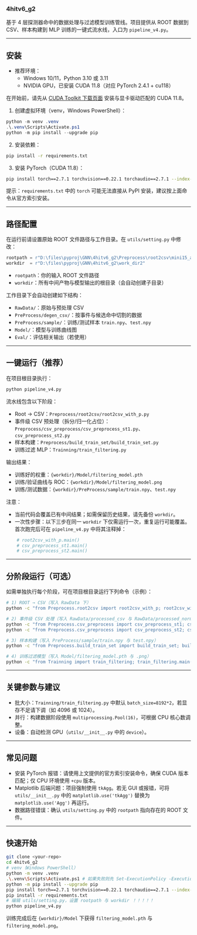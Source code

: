 ### 4hitv6_g2

基于 4 层探测器命中的数据处理与过滤模型训练管线。项目提供从 ROOT 数据到 CSV、样本构建到 MLP 训练的一键式流水线，入口为 `pipeline_v4.py`。

---

## 安装

- 推荐环境：
  - Windows 10/11，Python 3.10 或 3.11
  - NVIDIA GPU，已安装 CUDA 11.8（对应 PyTorch 2.4.1 + cu118）

在开始前，请先从 [CUDA Toolkit 下载页面](https://developer.nvidia.com/cuda-downloads) 安装与显卡驱动匹配的 CUDA 11.8。

1) 创建虚拟环境（venv，Windows PowerShell）：

```powershell
python -m venv .venv
.\.venv\Scripts\Activate.ps1
python -m pip install --upgrade pip
```



2) 安装依赖：

```bash
pip install -r requirements.txt
```

3) 安装 PyTorch（CUDA 11.8）：

```bash
pip install torch==2.7.1 torchvision==0.22.1 torchaudio==2.7.1 --index-url https://download.pytorch.org/whl/cu118
```

提示：`requirements.txt` 中的 `torch` 可能无法直接从 PyPI 安装，建议按上面命令从官方索引安装。

---

## 路径配置

在运行前请设置原始 ROOT 文件路径与工作目录。在 `utils/setting.py` 中修改：

```python
rootpath = r"D:\files\pyproj\GNN\4hitv6_g2\Preprocess\root2csv\mini15_allDets_hits_10000eV_noCorrect_moreInfo.root"
workdir  = r"D:\files\pyproj\GNN\4hitv6_g2\work_dir2"
```

- `rootpath`：你的输入 ROOT 文件路径
- `workdir`：所有中间产物与模型输出的根目录（会自动创建子目录）

工作目录下会自动创建如下结构：

- `RawData/`：原始与预处理 CSV
- `PreProcess/degen_csv/`：按事件与候选命中切割的数据
- `PreProcess/sample/`：训练/测试样本 `train.npy`、`test.npy`
- `Model/`：模型与训练曲线图
- `Eval/`：评估相关输出（若使用）

---

## 一键运行（推荐）

在项目根目录执行：

```bash
python pipeline_v4.py
```

流水线包含以下阶段：
- Root → CSV：`Preprocess/root2csv/root2csv_with_p.py`
- 事件级 CSV 预处理（拆分/归一化占位）：`Preprocess/csv_preprocess/csv_preprocess_st1.py`、`csv_preprocess_st2.py`
- 样本构建：`Preprocess/build_train_set/build_train_set.py`
- 训练过滤 MLP：`Trainning/train_filtering.py`

输出结果：
- 训练好的权重：`{workdir}/Model/filtering_model.pth`
- 训练/验证曲线与 ROC：`{workdir}/Model/filtering_model.png`
- 训练/测试数据：`{workdir}/PreProcess/sample/train.npy`、`test.npy`

注意：
- 当前代码会覆盖已有中间结果；如需保留历史结果，请先备份 `workdir`。
- 一次性步骤：以下三步在同一 `workdir` 下仅需运行一次，重复运行可能覆盖。首次跑完后可在 `pipeline_v4.py` 中将其注释掉：

```python
    # root2csv_with_p.main()
    # csv_preprocess_st1.main()
    # csv_preprocess_st2.main()
```

---

## 分阶段运行（可选）

如需单独执行每个阶段，可在项目根目录运行下列命令（示例）：

```bash
# 1) ROOT → CSV（写入 RawData 下）
python -c "from Preprocess.root2csv import root2csv_with_p; root2csv_with_p.main()"

# 2) 事件级 CSV 处理（写入 RawData/processed_csv 与 RawData/processed_normed_csv）
python -c "from Preprocess.csv_preprocess import csv_preprocess_st1; csv_preprocess_st1.main()"
python -c "from Preprocess.csv_preprocess import csv_preprocess_st2; csv_preprocess_st2.main()"

# 3) 样本构建（写入 PreProcess/sample/train.npy 与 test.npy）
python -c "from Preprocess.build_train_set import build_train_set; build_train_set.main()"

# 4) 训练过滤模型（写入 Model/filtering_model.pth 与 .png）
python -c "from Trainning import train_filtering; train_filtering.main()"
```

---

## 关键参数与建议

- 批大小：`Trainning/train_filtering.py` 中默认 `batch_size=8192*2`，若显存不足请下调（如 4096 或 1024）。
- 并行：构建数据阶段使用 `multiprocessing.Pool(16)`，可根据 CPU 核心数调整。
- 设备：自动检测 GPU（`utils/__init__.py` 中的 `device`）。

---

## 常见问题

- 安装 PyTorch 报错：请使用上文提供的官方索引安装命令，确保 CUDA 版本匹配；仅 CPU 环境使用 `+cpu` 版本。
- Matplotlib 后端问题：项目强制使用 `tkAgg`。若无 GUI 或报错，可将 `utils/__init__.py` 中的 
  `matplotlib.use('tkAgg')` 替换为 `matplotlib.use('Agg')` 再运行。
- 数据路径错误：确认 `utils/setting.py` 中的 `rootpath` 指向存在的 ROOT 文件。

---

## 快速开始

```bash
git clone <your-repo>
cd 4hitv6_g2
# venv（Windows PowerShell）
python -m venv .venv
.\.venv\Scripts\Activate.ps1 # 如果失败则先 Set-ExecutionPolicy -ExecutionPolicy RemoteSigned -Scope CurrentUser
python -m pip install --upgrade pip
pip install torch==2.7.1 torchvision==0.22.1 torchaudio==2.7.1 --index-url https://download.pytorch.org/whl/cu118
pip install -r requirements.txt
# 编辑 utils/setting.py，设置 rootpath 与 workdir ！！！！！
python pipeline_v4.py
```

训练完成后在 `{workdir}/Model` 下获得 `filtering_model.pth` 与 `filtering_model.png`。

